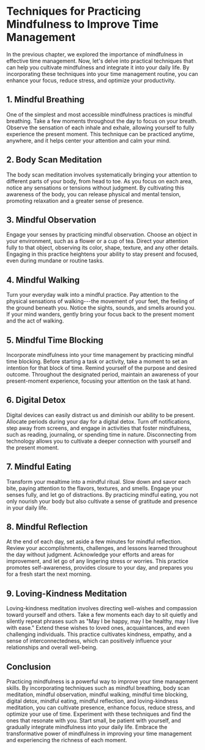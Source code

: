 Techniques for Practicing Mindfulness to Improve Time Management
===========================================================================

In the previous chapter, we explored the importance of mindfulness in effective time management. Now, let's delve into practical techniques that can help you cultivate mindfulness and integrate it into your daily life. By incorporating these techniques into your time management routine, you can enhance your focus, reduce stress, and optimize your productivity.

**1. Mindful Breathing**
------------------------

One of the simplest and most accessible mindfulness practices is mindful breathing. Take a few moments throughout the day to focus on your breath. Observe the sensation of each inhale and exhale, allowing yourself to fully experience the present moment. This technique can be practiced anytime, anywhere, and it helps center your attention and calm your mind.

**2. Body Scan Meditation**
---------------------------

The body scan meditation involves systematically bringing your attention to different parts of your body, from head to toe. As you focus on each area, notice any sensations or tensions without judgment. By cultivating this awareness of the body, you can release physical and mental tension, promoting relaxation and a greater sense of presence.

**3. Mindful Observation**
--------------------------

Engage your senses by practicing mindful observation. Choose an object in your environment, such as a flower or a cup of tea. Direct your attention fully to that object, observing its color, shape, texture, and any other details. Engaging in this practice heightens your ability to stay present and focused, even during mundane or routine tasks.

**4. Mindful Walking**
----------------------

Turn your everyday walk into a mindful practice. Pay attention to the physical sensations of walking---the movement of your feet, the feeling of the ground beneath you. Notice the sights, sounds, and smells around you. If your mind wanders, gently bring your focus back to the present moment and the act of walking.

**5. Mindful Time Blocking**
----------------------------

Incorporate mindfulness into your time management by practicing mindful time blocking. Before starting a task or activity, take a moment to set an intention for that block of time. Remind yourself of the purpose and desired outcome. Throughout the designated period, maintain an awareness of your present-moment experience, focusing your attention on the task at hand.

**6. Digital Detox**
--------------------

Digital devices can easily distract us and diminish our ability to be present. Allocate periods during your day for a digital detox. Turn off notifications, step away from screens, and engage in activities that foster mindfulness, such as reading, journaling, or spending time in nature. Disconnecting from technology allows you to cultivate a deeper connection with yourself and the present moment.

**7. Mindful Eating**
---------------------

Transform your mealtime into a mindful ritual. Slow down and savor each bite, paying attention to the flavors, textures, and smells. Engage your senses fully, and let go of distractions. By practicing mindful eating, you not only nourish your body but also cultivate a sense of gratitude and presence in your daily life.

**8. Mindful Reflection**
-------------------------

At the end of each day, set aside a few minutes for mindful reflection. Review your accomplishments, challenges, and lessons learned throughout the day without judgment. Acknowledge your efforts and areas for improvement, and let go of any lingering stress or worries. This practice promotes self-awareness, provides closure to your day, and prepares you for a fresh start the next morning.

**9. Loving-Kindness Meditation**
---------------------------------

Loving-kindness meditation involves directing well-wishes and compassion toward yourself and others. Take a few moments each day to sit quietly and silently repeat phrases such as "May I be happy, may I be healthy, may I live with ease." Extend these wishes to loved ones, acquaintances, and even challenging individuals. This practice cultivates kindness, empathy, and a sense of interconnectedness, which can positively influence your relationships and overall well-being.

**Conclusion**
--------------

Practicing mindfulness is a powerful way to improve your time management skills. By incorporating techniques such as mindful breathing, body scan meditation, mindful observation, mindful walking, mindful time blocking, digital detox, mindful eating, mindful reflection, and loving-kindness meditation, you can cultivate presence, enhance focus, reduce stress, and optimize your use of time. Experiment with these techniques and find the ones that resonate with you. Start small, be patient with yourself, and gradually integrate mindfulness into your daily life. Embrace the transformative power of mindfulness in improving your time management and experiencing the richness of each moment.
